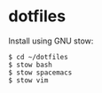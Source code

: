 # dotfiles

Install using GNU stow:

```
$ cd ~/dotfiles
$ stow bash
$ stow spacemacs
$ stow vim
```
